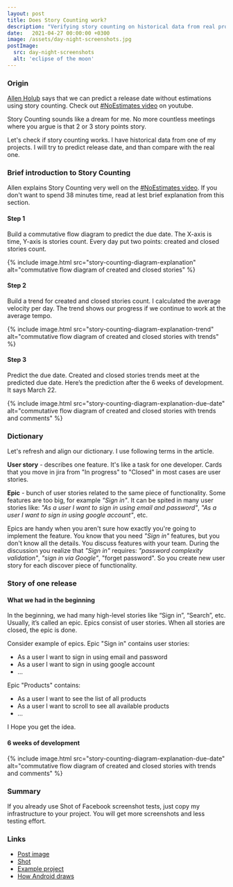 ```yaml
---
layout: post
title: Does Story Counting work?
description: "Verifying story counting on historical data from real project. #NoEstimates"
date:   2021-04-27 00:00:00 +0300
image: /assets/day-night-screenshots.jpg
postImage:
  src: day-night-screenshots
  alt: 'eclipse of the moon'
---
```


### Origin

[Allen Holub](https://twitter.com/allenholub) says that we can predict a release date without estimations using story counting.
Check out [#NoEstimates video](https://youtu.be/QVBlnCTu9Ms) on youtube.

Story Counting sounds like a dream for me.
No more countless meetings where you argue is that 2 or 3 story points story.

Let's check if story counting works.
I have historical data from one of my projects.
I will try to predict release date, and than compare with the real one.

### Brief introduction to Story Counting

Allen explains Story Counting very well on the [#NoEstimates video](https://youtu.be/QVBlnCTu9Ms).
If you don't want to spend 38 minutes time, read at lest brief explanation from this section.

#### Step 1
Build a commutative flow diagram to predict the due date.
The X-axis is time, Y-axis is stories count. Every day put two points: created and closed stories count.

{% include image.html src="story-counting-diagram-explanation" alt="commutative flow diagram of created and closed stories" %}

#### Step 2
Build a trend for created and closed stories count.
I calculated the average velocity per day. The trend shows our progress if we continue to work at the average tempo.

{% include image.html src="story-counting-diagram-explanation-trend" alt="commutative flow diagram of created and closed stories with trends" %}

#### Step 3
Predict the due date.
Created and closed stories trends meet at the predicted due date.
Here’s the prediction after the 6 weeks of development.
It says March 22.

{% include image.html src="story-counting-diagram-explanation-due-date" alt="commutative flow diagram of created and closed stories with trends and comments" %}

### Dictionary

Let's refresh and align our dictionary.
I use following terms in the article.

**User story** - describes one feature. It's like a task for one developer. Cards that you move in jira from "In progress" to "Closed" in most cases are user stories.

**Epic** - bunch of user stories related to the same piece of functionality.
Some features are too big, for example *"Sign in"*.
It can be spited in many user stories like:
*"As a user I want to sign in using email and password"*,
*"As a user I want to sign in using google account"*,
etc.

Epics are handy when you aren't sure how exactly you're going to implement the feature.
You know that you need *"Sign in"* features, but you don't know all the details.
You discuss features with your team.
During the discussion you realize that *"Sign in"* requires:
*"password complexity validation"*, *"sign in via Google"*, "forget password".
So you create new user story for each discover piece of functionality.

### Story of one release

#### What we had in the beginning

In the beginning, we had many high-level stories like “Sign in”, “Search”, etc.
Usually, it’s called an epic.
Epics consist of user stories.
When all stories are closed, the epic is done.

Consider example of epics.
Epic "Sign in" contains user stories: 
* As a user I want to sign in using email and password
* As a user I want to sign in using google account
* ...

Epic "Products" contains:
* As a user I want to see the list of all products
* As a user I want to scroll to see all available products
* ...

I Hope you get the idea.

#### 6 weeks of development

{% include image.html src="story-counting-diagram-explanation-due-date" alt="commutative flow diagram of created and closed stories with trends and comments" %}

### Summary

If you already use Shot of Facebook screenshot tests,
just copy my infrastructure to your project. 
You will get more screenshots and less testing effort.

### Links
* [Post image](https://flic.kr/p/qZYThs)
* [Shot](https://github.com/Karumi/Shot)
* [Example project](https://github.com/VysotskiVadim/screenshot-tests-best-practice)
* [How Android draws](https://developer.android.com/guide/topics/ui/how-android-draws)